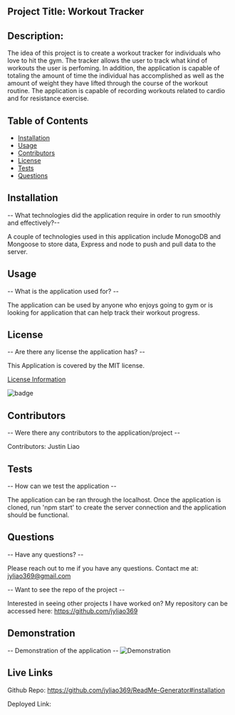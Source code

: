 ## Project Title: Workout Tracker

  ## Description:
  The idea of this project is to create a workout tracker for individuals who love to hit the gym. The tracker allows the user to track what kind of workouts the user is perfoming. In addition, the application is capable of totaling the amount of time the individual has accomplished as well as the amount of weight they have lifted through the course of the workout routine. The application is capable of recording workouts related to cardio and for resistance exercise.

  ## Table of Contents
  * [Installation](#installation)
  * [Usage](#usage)
  * [Contributors](#contributors)
  * [License](#license)
  * [Tests](#tests)
  * [Questions](#questions)
  
  ## Installation
  -- What technologies did the application require in order to run smoothly and effectively?--

  A couple of technologies used in this application include MonogoDB and Mongoose to store data, Express and node to push and pull data to the server.

  ## Usage
  -- What is the application used for? --

  The application can be used by anyone who enjoys going to gym or is looking for application that can help track their workout progress.

  ## License
  -- Are there any license the application has? --

  This Application is covered by the MIT license.

  [License Information](https://opensource.org/licenses/MIT)

  ![badge](https://img.shields.io/static/v1?label=License&message=MIT&color=success)


  ## Contributors
  -- Were there any contributors to the application/project --

  Contributors: Justin Liao

  ## Tests
  -- How can we test the application --

 The application can be ran through the localhost. Once the application is cloned, run 'npm start' to create the server connection and the application should be functional.

  ## Questions
  -- Have any questions? --

  Please reach out to me if you have any questions. Contact me at: jyliao369@gmail.com

  -- Want to see the repo of the project --

  Interested in seeing other projects I have worked on? My repository can be accessed here: 
  https://github.com/jyliao369



  ## Demonstration
  -- Demonstration of the application --
  ![Demonstration](image/Demo.gif)


  ## Live Links

  Github Repo: https://github.com/jyliao369/ReadMe-Generator#installation

  Deployed Link:

  